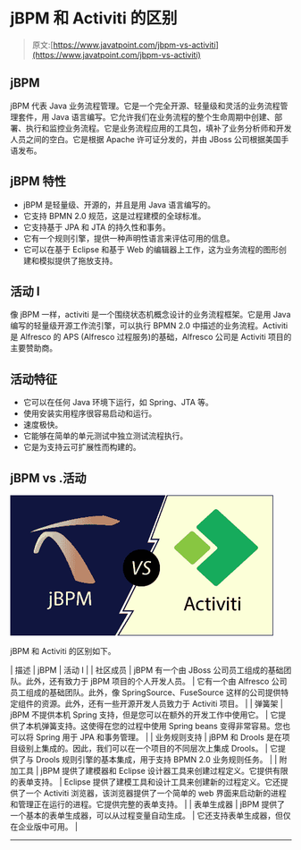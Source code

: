 # jBPM 和 Activiti 的区别

> 原文:[https://www.javatpoint.com/jbpm-vs-activiti](https://www.javatpoint.com/jbpm-vs-activiti)

## jBPM

jBPM 代表 Java 业务流程管理。它是一个完全开源、轻量级和灵活的业务流程管理套件，用 Java 语言编写。它允许我们在业务流程的整个生命周期中创建、部署、执行和监控业务流程。它是业务流程应用的工具包，填补了业务分析师和开发人员之间的空白。它是根据 Apache 许可证分发的，并由 JBoss 公司根据美国手语发布。

## jBPM 特性

*   jBPM 是轻量级、开源的，并且是用 Java 语言编写的。
*   它支持 BPMN 2.0 规范，这是过程建模的全球标准。
*   它支持基于 JPA 和 JTA 的持久性和事务。
*   它有一个规则引擎，提供一种声明性语言来评估可用的信息。
*   它可以在基于 Eclipse 和基于 Web 的编辑器上工作，这为业务流程的图形创建和模拟提供了拖放支持。

## 活动 I

像 jBPM 一样，activiti 是一个围绕状态机概念设计的业务流程框架。它是用 Java 编写的轻量级开源工作流引擎，可以执行 BPMN 2.0 中描述的业务流程。Activiti 是 Alfresco 的 APS (Alfresco 过程服务)的基础，Alfresco 公司是 Activiti 项目的主要赞助商。

## 活动特征

*   它可以在任何 Java 环境下运行，如 Spring、JTA 等。
*   使用安装实用程序很容易启动和运行。
*   速度极快。
*   它能够在简单的单元测试中独立测试流程执行。
*   它是为支持云可扩展性而构建的。

## jBPM vs .活动

![jBPM remote service](img/4a44543ea7171a7d9d75a2c085abcba0.png)

jBPM 和 Activiti 的区别如下。

| 描述 | jBPM | 活动 I |
| 社区成员 | jBPM 有一个由 JBoss 公司员工组成的基础团队。此外，还有致力于 jBPM 项目的个人开发人员。 | 它有一个由 Alfresco 公司员工组成的基础团队。此外，像 SpringSource、FuseSource 这样的公司提供特定组件的资源。此外，还有一些开源开发人员致力于 Activiti 项目。 |
| 弹簧架 | jBPM 不提供本机 Spring 支持，但是您可以在额外的开发工作中使用它。 | 它提供了本机弹簧支持。这使得在您的过程中使用 Spring beans 变得非常容易。您也可以将 Spring 用于 JPA 和事务管理。 |
| 业务规则支持 | jBPM 和 Drools 是在项目级别上集成的。因此，我们可以在一个项目的不同层次上集成 Drools。 | 它提供了与 Drools 规则引擎的基本集成，用于支持 BPMN 2.0 业务规则任务。 |
| 附加工具 | jBPM 提供了建模器和 Eclipse 设计器工具来创建过程定义。它提供有限的表单支持。 | Eclipse 提供了建模工具和设计工具来创建新的过程定义。它还提供了一个 Activiti 浏览器，该浏览器提供了一个简单的 web 界面来启动新的进程和管理正在运行的进程。它提供完整的表单支持。 |
| 表单生成器 | jBPM 提供了一个基本的表单生成器，可以从过程变量自动生成。 | 它还支持表单生成器，但仅在企业版中可用。 |

* * *